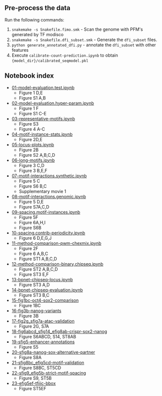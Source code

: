 ## Pre-process the data

Run the following commands:

1. `snakemake -s Snakefile.fimo.smk` - Scan the genome with PFM's generated by TF modisco
1. `snakemake -s Snakefile.dfi_subset.smk` - Generate the `dfi_subset` files.
1. `python generate_annotated_dfi.py` - annotate the `dfi_subset` with other features
1. Execute `calibrate-count-prediction.ipynb` to obtain `{model_dir}/calibrated_seqmodel.pkl`

## Notebook index

- [01-model-evaluation.test.ipynb](01-model-evaluation.test.ipynb)
  - Figure 1 D,E
  - Figure S1 A,B
- [02-model-evaluation.hyper-param.ipynb](02-model-evaluation.hyper-param.ipynb)
  - Figure 1 F
  - Figure S1 C-E
- [03-representative-motifs.ipynb](03-representative-motifs.ipynb)
  - Figure S3
  - Figure 4 A-C
- [04-motif-instance-stats.ipynb](04-motif-instance-stats.ipynb)
  - Figure 2D,E
- [05-locus-plots.ipynb](05-locus-plots.ipynb)
  - Figure 2B
  - Figure S2 A,B,C,D
- [06-long-motifs.ipynb](06-long-motifs.ipynb)
  - Figure 3 C,D
  - Figure 3 B,E,F
- [07-motif-interactions.synthetic.ipynb](07--motif-interactions.synthetic.ipynb)
  - Figure 5 C
  - Figure S6 B,C
  - Supplementary movie 1
- [08-motif-interactions.genomic.ipynb](08-motif-interactions.genomic.ipynb)
  - Figure 5 D,E
  - Figure S7A,C,D
- [09-spacing.motif-instances.ipynb](09-spacing.motif-instances.ipynb)
  - Figure 5F
  - Figure 6A,H,I
  - Figure S6B
- [10-spacing.contrib-periodicity.ipynb](10-spacing.contrib-periodicity.ipynb)
  - Figure 6 D,E,G,J
- [11-method-comparison-pwm-chexmix.ipynb](11-method-comparison-pwm-chexmix.ipynb)
  - Figure 2F
  - Figure 6 A,B,C
  - Figure ST1 A,B,C,D
- [12-method-comparison-binary,chipseq.ipynb](12-method-comparison-binary,chipseq.ipynb)
  - Figure ST2 A,B,C,D
  - Figure ST3 E,F
- [13-bpnet-chipseq-locus.ipynb](13-bpnet-chipseq-locus.ipynb)
  - Figure ST3 A,D
- [14-bpnet-chipseq-evaluation.ipynb](14-bpnet-chipseq-evaluation.ipynb)  
  - Figure ST3 B,C
- [15-fig1bc-oct4-sox2-comparison](15-fig1bc-oct4-sox2-comparison.Rmd)
  - Figure 1BC
- [16-fig3b-nanog-variants](16-fig3b-nanog-variants.Rmd)
  - Figure 3B
- [17-fig2g_sfig7a-atac-validation](17-fig2g_sfig7a-atac-validation.Rmd)
  - Figure 2G, S7A
- [18-fig6abcd_sfig14_efig8ab-crispr-sox2-nanog](18-fig6abcd_sfig14_efig8ab-crispr-sox2-nanog.Rmd)
  - Figure S6ABCD, S14, ST8AB
- [19-sfig5-enhancer-annotations](19-sfig5-enhancer-annotations.Rmd)
  - Figure S5
- [20-sfig8a-nanog-sox-alternative-partner](20-sfig8a-nanog-sox-alternative-partner.Rmd)
  - Figure S8A
- [21-sfig8bc_efig5cd-motif-validation](21-sfig8bc_efig5cd-motif-validation.Rmd)
  - Figure S8BC, ST5CD
- [22-sfig9_efig5b-strict-motif-spacing](22-sfig9_efig5b-strict-motif-spacing.Rmd)
  - Figure S9, ST5B
- [23-efig5ef-tfiiic-bbox](23-efig5ef-tfiiic-bbox.Rmd)
  - Figure ST5EF
